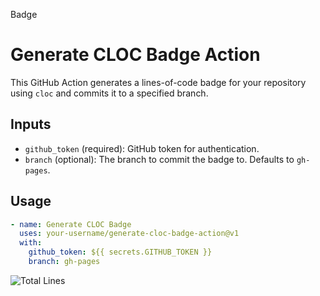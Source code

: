 
Badge

# Generate CLOC Badge Action

This GitHub Action generates a lines-of-code badge for your repository using `cloc` and commits it to a specified branch.

## Inputs

- `github_token` (required): GitHub token for authentication.
- `branch` (optional): The branch to commit the badge to. Defaults to `gh-pages`.

## Usage

```yaml
- name: Generate CLOC Badge
  uses: your-username/generate-cloc-badge-action@v1
  with:
    github_token: ${{ secrets.GITHUB_TOKEN }}
    branch: gh-pages


```

![Total Lines](https://img.shields.io/endpoint?url=https://Nightfury874.github.io/generate-cloc-badge-action//cloc.json)
